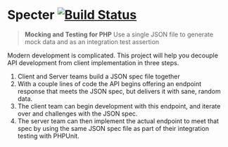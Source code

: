 Specter [![Build Status](https://travis-ci.org/helpscout/specter.svg?branch=master)](https://travis-ci.org/helpscout/specter)
================================================================================
> __Mocking and Testing for PHP__
> Use a single JSON file to generate mock data and as an integration test assertion

Modern development is complicated. This project will help you decouple API
development from client implementation in three steps.

1. Client and Server teams build a JSON spec file together
2. With a couple lines of code the API begins offering an endpoint response
   that meets the JSON spec, but delivers it with sane, random data.
3. The client team can begin development with this endpoint, and iterate over
   and challenges with the JSON spec.
4. The server team can then implement the actual endpoint to meet that spec by
   using the same JSON spec file as part of their integration testing with
   PHPUnit.
